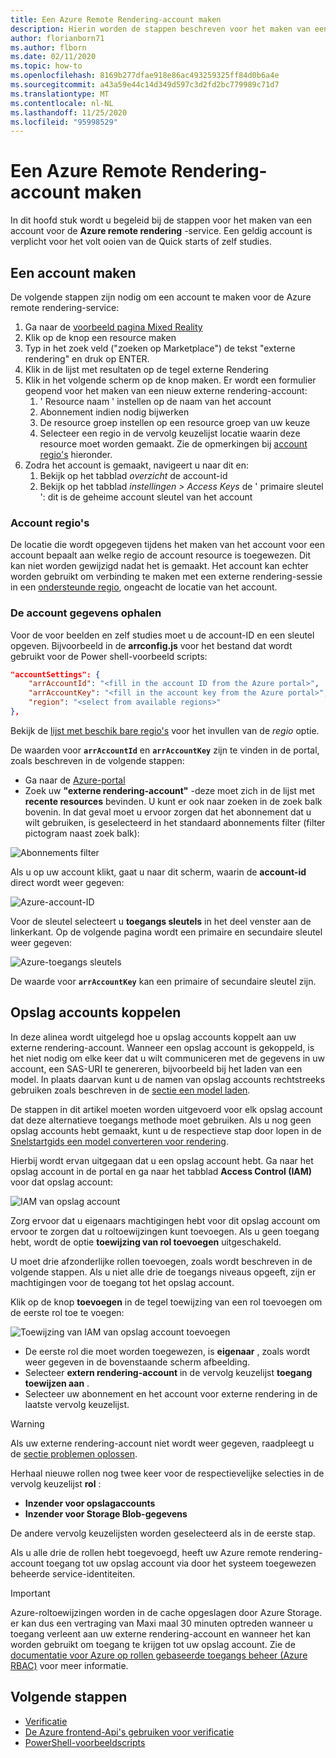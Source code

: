 ```yaml
---
title: Een Azure Remote Rendering-account maken
description: Hierin worden de stappen beschreven voor het maken van een account voor externe rendering van Azure
author: florianborn71
ms.author: flborn
ms.date: 02/11/2020
ms.topic: how-to
ms.openlocfilehash: 8169b277dfae918e86ac493259325ff84d0b6a4e
ms.sourcegitcommit: a43a59e44c14d349d597c3d2fd2bc779989c71d7
ms.translationtype: MT
ms.contentlocale: nl-NL
ms.lasthandoff: 11/25/2020
ms.locfileid: "95998529"
---
```

# <a name="create-an-azure-remote-rendering-account"></a>Een Azure Remote Rendering-account maken

In dit hoofd stuk wordt u begeleid bij de stappen voor het maken van een account voor de **Azure remote rendering** -service. Een geldig account is verplicht voor het volt ooien van de Quick starts of zelf studies.

## <a name="create-an-account"></a>Een account maken

De volgende stappen zijn nodig om een account te maken voor de Azure remote rendering-service:

1. Ga naar de [voorbeeld pagina Mixed Reality](https://aka.ms/MixedRealityPrivatePreview)
1. Klik op de knop een resource maken
1. Typ in het zoek veld ("zoeken op Marketplace") de tekst "externe rendering" en druk op ENTER.
1. Klik in de lijst met resultaten op de tegel externe Rendering
1. Klik in het volgende scherm op de knop maken. Er wordt een formulier geopend voor het maken van een nieuw externe rendering-account:
    1. ' Resource naam ' instellen op de naam van het account
    1. Abonnement indien nodig bijwerken
    1. De resource groep instellen op een resource groep van uw keuze
    1. Selecteer een regio in de vervolg keuzelijst locatie waarin deze resource moet worden gemaakt. Zie de opmerkingen bij [account regio's](create-an-account.md#account-regions) hieronder.
1. Zodra het account is gemaakt, navigeert u naar dit en:
    1. Bekijk op het tabblad *overzicht* de account-id
    1. Bekijk op het tabblad *instellingen > Access Keys* de ' primaire sleutel ': dit is de geheime account sleutel van het account

### <a name="account-regions"></a>Account regio's
De locatie die wordt opgegeven tijdens het maken van het account voor een account bepaalt aan welke regio de account resource is toegewezen. Dit kan niet worden gewijzigd nadat het is gemaakt. Het account kan echter worden gebruikt om verbinding te maken met een externe rendering-sessie in een [ondersteunde regio](./../reference/regions.md), ongeacht de locatie van het account.

### <a name="retrieve-the-account-information"></a>De account gegevens ophalen

Voor de voor beelden en zelf studies moet u de account-ID en een sleutel opgeven. Bijvoorbeeld in de **arrconfig.js** voor het bestand dat wordt gebruikt voor de Power shell-voorbeeld scripts:

```json
"accountSettings": {
    "arrAccountId": "<fill in the account ID from the Azure portal>",
    "arrAccountKey": "<fill in the account key from the Azure portal>",
    "region": "<select from available regions>"
},
```

Bekijk de [lijst met beschik bare regio's](../reference/regions.md) voor het invullen van de *regio* optie.

De waarden voor **`arrAccountId`** en **`arrAccountKey`** zijn te vinden in de portal, zoals beschreven in de volgende stappen:

* Ga naar de [Azure-portal](https://www.portal.azure.com)
* Zoek uw **"externe rendering-account"** -deze moet zich in de lijst met **recente resources** bevinden. U kunt er ook naar zoeken in de zoek balk bovenin. In dat geval moet u ervoor zorgen dat het abonnement dat u wilt gebruiken, is geselecteerd in het standaard abonnements filter (filter pictogram naast zoek balk):

![Abonnements filter](./media/azure-subscription-filter.png)

Als u op uw account klikt, gaat u naar dit scherm, waarin de  **account-id** direct wordt weer gegeven:

![Azure-account-ID](./media/azure-account-id.png)

Voor de sleutel selecteert u **toegangs sleutels** in het deel venster aan de linkerkant. Op de volgende pagina wordt een primaire en secundaire sleutel weer gegeven:

![Azure-toegangs sleutels](./media/azure-account-primary-key.png)

De waarde voor **`arrAccountKey`** kan een primaire of secundaire sleutel zijn.

## <a name="link-storage-accounts"></a>Opslag accounts koppelen

In deze alinea wordt uitgelegd hoe u opslag accounts koppelt aan uw externe rendering-account. Wanneer een opslag account is gekoppeld, is het niet nodig om elke keer dat u wilt communiceren met de gegevens in uw account, een SAS-URI te genereren, bijvoorbeeld bij het laden van een model. In plaats daarvan kunt u de namen van opslag accounts rechtstreeks gebruiken zoals beschreven in de [sectie een model laden](../concepts/models.md#loading-models).

De stappen in dit artikel moeten worden uitgevoerd voor elk opslag account dat deze alternatieve toegangs methode moet gebruiken. Als u nog geen opslag accounts hebt gemaakt, kunt u de respectieve stap door lopen in de [Snelstartgids een model converteren voor rendering](../quickstarts/convert-model.md#storage-account-creation).

Hierbij wordt ervan uitgegaan dat u een opslag account hebt. Ga naar het opslag account in de portal en ga naar het tabblad **Access Control (IAM)** voor dat opslag account:

![IAM van opslag account](./media/azure-storage-account.png)

 Zorg ervoor dat u eigenaars machtigingen hebt voor dit opslag account om ervoor te zorgen dat u roltoewijzingen kunt toevoegen. Als u geen toegang hebt, wordt de optie **toewijzing van rol toevoegen** uitgeschakeld.

 U moet drie afzonderlijke rollen toevoegen, zoals wordt beschreven in de volgende stappen. Als u niet alle drie de toegangs niveaus opgeeft, zijn er machtigingen voor de toegang tot het opslag account.

 Klik op de knop **toevoegen** in de tegel toewijzing van een rol toevoegen om de eerste rol toe te voegen:

![Toewijzing van IAM van opslag account toevoegen](./media/azure-add-role-assignment.png)

* De eerste rol die moet worden toegewezen, is **eigenaar** , zoals wordt weer gegeven in de bovenstaande scherm afbeelding.
* Selecteer **extern rendering-account** in de vervolg keuzelijst **toegang toewijzen aan** .
* Selecteer uw abonnement en het account voor externe rendering in de laatste vervolg keuzelijst.

> [!WARNING]
> Als uw externe rendering-account niet wordt weer gegeven, raadpleegt u de [sectie problemen oplossen](../resources/troubleshoot.md#cant-link-storage-account-to-arr-account).

Herhaal nieuwe rollen nog twee keer voor de respectievelijke selecties in de vervolg keuzelijst **rol** :

* **Inzender voor opslagaccounts**
* **Inzender voor Storage Blob-gegevens**

De andere vervolg keuzelijsten worden geselecteerd als in de eerste stap.

Als u alle drie de rollen hebt toegevoegd, heeft uw Azure remote rendering-account toegang tot uw opslag account via door het systeem toegewezen beheerde service-identiteiten.
> [!IMPORTANT]
> Azure-roltoewijzingen worden in de cache opgeslagen door Azure Storage. er kan dus een vertraging van Maxi maal 30 minuten optreden wanneer u toegang verleent aan uw externe rendering-account en wanneer het kan worden gebruikt om toegang te krijgen tot uw opslag account. Zie de [documentatie voor Azure op rollen gebaseerde toegangs beheer (Azure RBAC)](../../role-based-access-control/troubleshooting.md#role-assignment-changes-are-not-being-detected) voor meer informatie.

## <a name="next-steps"></a>Volgende stappen

* [Verificatie](authentication.md)
* [De Azure frontend-Api's gebruiken voor verificatie](frontend-apis.md)
* [PowerShell-voorbeeldscripts](../samples/powershell-example-scripts.md)